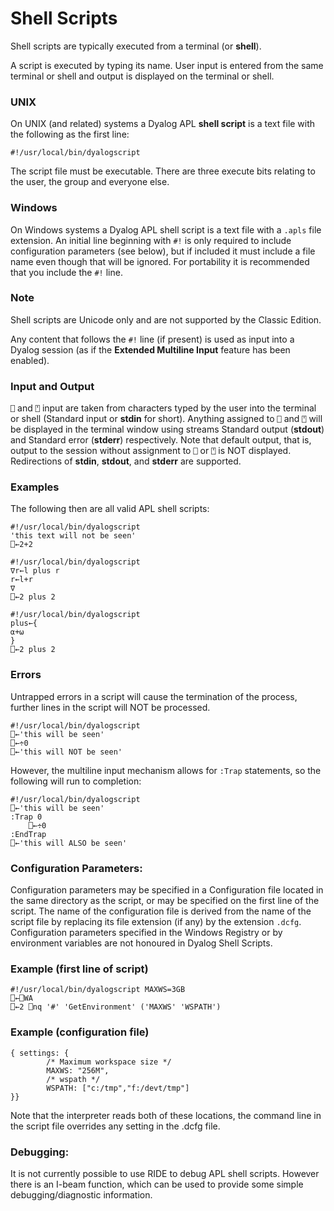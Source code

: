 # Shell Scripts

Shell scripts are typically executed  from a terminal (or **shell**).

A script is executed by typing its name. User input is entered from the same terminal or shell and output is displayed on the terminal or shell.

### UNIX

On UNIX (and related) systems a Dyalog APL **shell script** is a text file with the following as the first line:
```apl
#!/usr/local/bin/dyalogscript
```

The script file must be executable. There are three execute bits relating to the user, the group and everyone else.

### Windows

On Windows systems a Dyalog APL shell script is a text file with a `.apls` file extension. An initial line beginning with `#!` is only required to include configuration parameters (see below), but if included it must include a file name even though that will be ignored. For portability it is recommended that you include the `#!` line.

### Note

Shell scripts are Unicode only and are not supported by the Classic Edition.

Any content that follows  the `#!` line (if present) is used as input into a Dyalog session (as if the **Extended Multiline Input** feature has been enabled).

### Input and Output

`⎕` and `⍞` input are taken from characters typed by the user into the terminal or shell (Standard input or **stdin** for short).  Anything assigned to `⎕` and `⍞` will be displayed in the terminal window using streams Standard output (**stdout**) and Standard error (**stderr**) respectively. Note that default output, that is, output to the session without assignment to `⎕` or `⍞` is NOT displayed. Redirections of **stdin**, **stdout**, and **stderr** are supported.

### Examples

The following then are all valid APL shell scripts:
```apl
#!/usr/local/bin/dyalogscript
'this text will not be seen'
⎕←2+2
```
```apl
#!/usr/local/bin/dyalogscript
∇r←l plus r
r←l+r
∇
⎕←2 plus 2
```
```apl
#!/usr/local/bin/dyalogscript
plus←{
⍺+⍵
}
⎕←2 plus 2
```

### Errors

Untrapped errors in a script will cause the termination of the process, further lines in the script will NOT be processed.
```apl
#!/usr/local/bin/dyalogscript
⎕←'this will be seen'
⎕←÷0
⎕←'this will NOT be seen'
```

However, the multiline input mechanism allows for `:Trap` statements, so the following will run to completion:
```apl
#!/usr/local/bin/dyalogscript
⎕←'this will be seen'
:Trap 0
    ⎕←÷0
:EndTrap
⎕←'this will ALSO be seen'
```

### Configuration Parameters:

Configuration parameters may be specified in a Configuration file located in the same directory as the script, or may be specified on the first line of the script.  The name of the configuration file is derived from the name of the script file by replacing its file extension (if any) by the extension `.dcfg`. Configuration parameters specified in the Windows Registry or by environment variables are not honoured in Dyalog Shell Scripts.

### Example (first line of script)
```apl
#!/usr/local/bin/dyalogscript MAXWS=3GB
⎕←⎕WA
⎕←2 ⎕nq '#' 'GetEnvironment' ('MAXWS' 'WSPATH')
```

### Example (configuration file)
```apl
{ settings: {
        /* Maximum workspace size */
        MAXWS: "256M",
        /* wspath */
        WSPATH: ["c:/tmp","f:/devt/tmp"]
}}
```

Note that the interpreter reads both of these locations, the command line in the script file overrides any setting in the .dcfg file.

### Debugging:

It is not currently possible to use RIDE to debug APL shell scripts. However there is an I-beam function, which can be used to provide some simple debugging/diagnostic information.
